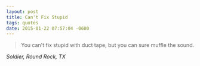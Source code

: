 ```yaml
---
layout: post
title: Can't Fix Stupid
tags: quotes
date: 2015-01-22 07:57:04 -0600
---
```


<blockquote class="big">You can't fix stupid with duct tape, but you can sure muffle the sound.</blockquote>

<cite class="big">Soldier, Round Rock, TX</cite>



